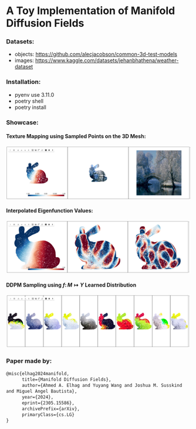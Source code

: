 # A Toy Implementation of Manifold Diffusion Fields

### **Datasets**:
 - objects: https://github.com/alecjacobson/common-3d-test-models
 - images: https://www.kaggle.com/datasets/jehanbhathena/weather-dataset

### **Installation**:
 - pyenv use 3.11.0
 - poetry shell
 - poetry install

### **Showcase**:

#### Texture Mapping using Sampled Points on the 3D Mesh:
![texture_mapping](../res/texture_mapping.png)

#### Interpolated Eigenfunction Values:
![eigenfunctions](../res/interpolation.png)

#### DDPM Sampling using $f \colon M \mapsto Y$ Learned Distribution
![ddpm_sampling](../res/sampling.png)

### **Paper made by**:
```
@misc{elhag2024manifold,
      title={Manifold Diffusion Fields},
      author={Ahmed A. Elhag and Yuyang Wang and Joshua M. Susskind and Miguel Angel Bautista},
      year={2024},
      eprint={2305.15586},
      archivePrefix={arXiv},
      primaryClass={cs.LG}
}
```
